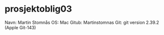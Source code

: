 # prosjektoblig03
Navn: Martin Stomnås
OS: Mac
Gitub: Martinstomnas
Git: git version 2.39.2 (Apple Git-143)